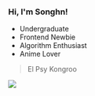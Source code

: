 ### Hi, I'm Songhn!


- Undergraduate
- Frontend Newbie
- Algorithm Enthusiast
- Anime Lover

> El Psy Kongroo

![](https://img.songhn.com/img/github-bg.jpg)
